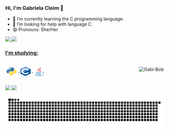 ### Hi, I'm Gabriela Cleim 👋

- 🌱 I’m currently learning the C programming language.
- 🤔 I’m looking for help with language C.
- 😄 Pronouns: She/Her 

<div>
  <a href="https://github.com/Gabriela-Cleim">
  <img height="175em" src="https://github-readme-stats.vercel.app/api?username=Gabriela-Cleim&show_icons=true&theme=tokyonight&include_all_commits=true&count_private=true"/>
  <img height="175em" src="https://github-readme-stats.vercel.app/api/top-langs/?username=Gabriela-Cleim&layout=compact&langs_count=7&theme=tokyonight"/>
</div>
  
### I'm studying:
<div style="display: inline_block"><br>
  <img align="center" alt="Gabi-Python" height="30" width="40" src="https://raw.githubusercontent.com/devicons/devicon/master/icons/python/python-original.svg">
  <img align="center" alt="Gabi-C" height="30" width="40" src="https://raw.githubusercontent.com/devicons/devicon/master/icons/c/c-original.svg">
  <img align="center" alt="Gabi-Java" height="30" width="40" src="https://raw.githubusercontent.com/devicons/devicon/master/icons/java/java-original.svg">
  <img align="right" alt="Gabi-Bob" src="https://data.whicdn.com/images/322428198/original.gif">
</div>
  
  ##
              
  
<div> 
  <a href = "mailto:gabriela.cleims@gmail.com"><img src="https://img.shields.io/badge/Gmail-D14836?style=for-the-badge&logo=gmail&logoColor=white" target="_blank"></a>
  <a href="https://www.linkedin.com/in/gabriela-cleim-462698153/" target="_blank"><img src="https://img.shields.io/badge/LinkedIn-0077B5?style=for-the-badge&logo=linkedin&logoColor=white" target="_blank"></a> 
 
![Snake animation](https://github.com/Gabriela-Cleim/Gabriela-Cleim/blob/output/github-contribution-grid-snake.svg)
 
</div>
